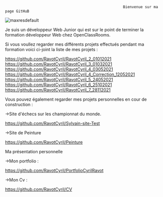                                                           Bienvenue sur ma page GitHuB
![maxresdefault](https://user-images.githubusercontent.com/76429223/155630038-1e573084-f1d3-471a-8812-3ec08133341f.jpg)


Je suis un développeur Web Junior qui est sur le point de terminer la formation développeur Web chez OpenClassRooms. 

Si vous voullez regarder mes différents projets effectués pendant ma formation voici ci-joint la liste de mes projets : 

https://github.com/RavotCyril/RavotCyril_2_01012021
https://github.com/RavotCyril/RavotCyril_3_01032021
https://github.com/RavotCyril/RavotCyril_4_03052021
https://github.com/RavotCyril/RavotCyril_4_Correction_12052021
https://github.com/RavotCyril/RavotCyril_5_24052021
https://github.com/RavotCyril/RavotCyril_6_25102021
https://github.com/RavotCyril/RavotCyril_7_28112021

Vous pouvez également regarder mes projets personnelles en cour de construction :

->Site d'échecs sur les championnat du monde.

https://github.com/RavotCyril/Sylvain-site-Test

->Site de Peinture 

https://github.com/RavotCyril/Peinture

Ma présentation personnelle 

->Mon portfolio : 

https://github.com/RavotCyril/PortfolioCyrilRavot

->Mon Cv :

https://github.com/RavotCyril/CV
